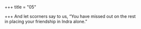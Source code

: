 +++
title = "05"

+++
And let scorners say to us, “You have missed out on the rest  
in placing your friendship in Indra alone.”  